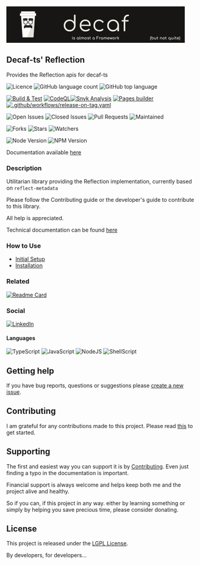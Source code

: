 ![Banner](./workdocs/assets/Banner.png)
## Decaf-ts' Reflection

Provides the Reflection apis for decaf-ts

![Licence](https://img.shields.io/github/license/decaf-ts/reflection.svg?style=plastic)
![GitHub language count](https://img.shields.io/github/languages/count/decaf-ts/reflection?style=plastic)
![GitHub top language](https://img.shields.io/github/languages/top/decaf-ts/reflection?style=plastic)

[![Build & Test](https://github.com/decaf-ts/reflection/actions/workflows/nodejs-build-prod.yaml/badge.svg)](https://github.com/decaf-ts/reflection/actions/workflows/nodejs-build-prod.yaml)
[![CodeQL](https://github.com/decaf-ts/reflection/actions/workflows/codeql-analysis.yml/badge.svg)](https://github.com/decaf-ts/reflection/actions/workflows/codeql-analysis.yml)[![Snyk Analysis](https://github.com/decaf-ts/reflection/actions/workflows/snyk-analysis.yaml/badge.svg)](https://github.com/decaf-ts/reflection/actions/workflows/snyk-analysis.yaml)
[![Pages builder](https://github.com/decaf-ts/reflection/actions/workflows/pages.yaml/badge.svg)](https://github.com/decaf-ts/reflection/actions/workflows/pages.yaml)
[![.github/workflows/release-on-tag.yaml](https://github.com/decaf-ts/reflection/actions/workflows/release-on-tag.yaml/badge.svg?event=release)](https://github.com/decaf-ts/reflection/actions/workflows/release-on-tag.yaml)

![Open Issues](https://img.shields.io/github/issues/decaf-ts/reflection.svg)
![Closed Issues](https://img.shields.io/github/issues-closed/decaf-ts/reflection.svg)
![Pull Requests](https://img.shields.io/github/issues-pr-closed/decaf-ts/reflection.svg)
![Maintained](https://img.shields.io/badge/Maintained%3F-yes-green.svg)

![Forks](https://img.shields.io/github/forks/decaf-ts/reflection.svg)
![Stars](https://img.shields.io/github/stars/decaf-ts/reflection.svg)
![Watchers](https://img.shields.io/github/watchers/decaf-ts/reflection.svg)

![Node Version](https://img.shields.io/badge/dynamic/json.svg?url=https%3A%2F%2Fraw.githubusercontent.com%2Fbadges%2Fshields%2Fmaster%2Fpackage.json&label=Node&query=$.engines.node&colorB=blue)
![NPM Version](https://img.shields.io/badge/dynamic/json.svg?url=https%3A%2F%2Fraw.githubusercontent.com%2Fbadges%2Fshields%2Fmaster%2Fpackage.json&label=NPM&query=$.engines.npm&colorB=purple)

Documentation available [here](https://decaf-ts.github.io/reflection/)

### Description

Utilitarian library providing the Reflection implementation, currently based on `reflect-metadata`

Please follow the Contributing guide or the developer's guide to contribute to this library. 

All help is appreciated.

Technical documentation can be found [here](https://decaf-ts.github.io/reflection/)

### How to Use

- [Initial Setup](./tutorials/For%20Developers.md#_initial-setup_)
- [Installation](./tutorials/For%20Developers.md#installation)






### Related

[![Readme Card](https://github-readme-stats.vercel.app/api/pin/?username=decaf-ts&repo=decaf-ts)](https://github.com/decaf-ts/decaf-ts)

### Social

[![LinkedIn](https://img.shields.io/badge/LinkedIn-0077B5?style=for-the-badge&logo=linkedin&logoColor=white)](https://www.linkedin.com/in/decaf-ts/)




#### Languages

![TypeScript](https://img.shields.io/badge/TypeScript-007ACC?style=for-the-badge&logo=typescript&logoColor=white)
![JavaScript](https://img.shields.io/badge/JavaScript-F7DF1E?style=for-the-badge&logo=javascript&logoColor=black)
![NodeJS](https://img.shields.io/badge/Node.js-43853D?style=for-the-badge&logo=node.js&logoColor=white)
![ShellScript](https://img.shields.io/badge/Shell_Script-121011?style=for-the-badge&logo=gnu-bash&logoColor=white)

## Getting help

If you have bug reports, questions or suggestions please [create a new issue](https://github.com/decaf-ts/ts-workspace/issues/new/choose).

## Contributing

I am grateful for any contributions made to this project. Please read [this](./workdocs/98-Contributing.md) to get started.

## Supporting

The first and easiest way you can support it is by [Contributing](./workdocs/98-Contributing.md). Even just finding a typo in the documentation is important.

Financial support is always welcome and helps keep both me and the project alive and healthy.

So if you can, if this project in any way. either by learning something or simply by helping you save precious time, please consider donating.

## License

This project is released under the [LGPL License](./LICENSE.md).

By developers, for developers...